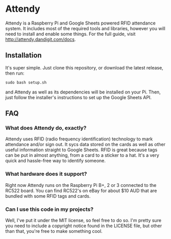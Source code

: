# Attendy
Attendy is a Raspberry Pi and Google Sheets powered RFID attendance system. It includes most of the required tools and libraries, however you will need to install and enable some things. For the full guide, visit http://attendy.dandigit.com/docs.

## Installation
It's super simple. Just clone this repository, or download the latest release, then run:
```
sudo bash setup.sh
```
and Attendy as well as its dependencies will be installed on your Pi. Then, just follow the installer's instructions to set up the Google Sheets API.

## FAQ
### What does Attendy do, exactly?
Attendy uses RFID (radio frequency identification) technology to mark attendance and/or sign out. It sycs data stored on the cards as well as other useful information straight to Google Sheets. RFID is great because tags can be put in almost anything, from a card to a sticker to a hat. It's a very quick and hassle-free way to identify someone.

### What hardware does it support?
Right now Attendy runs on the Raspberry Pi B+, 2 or 3 connected to the RC522 board. You can find RC522's on eBay for about $10 AUD that are bundled with some RFID tags and cards.

### Can I use this code in my projects?
Well, I've put it under the MIT license, so feel free to do so. I'm pretty sure you need to include a copyright notice found in the LICENSE file, but other than that, you're free to make something cool.
